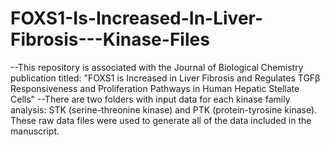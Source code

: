 # FOXS1-Is-Increased-In-Liver-Fibrosis---Kinase-Files
--This repository is associated with the Journal of Biological Chemistry publication titled: "FOXS1 is Increased in Liver Fibrosis and Regulates TGFβ Responsiveness and Proliferation Pathways in Human Hepatic Stellate Cells"
--There are two folders with input data for each kinase family analysis: STK (serine-threonine kinase) and PTK (protein-tyrosine kinase). These raw data files were used to generate all of the data included in the manuscript. 
